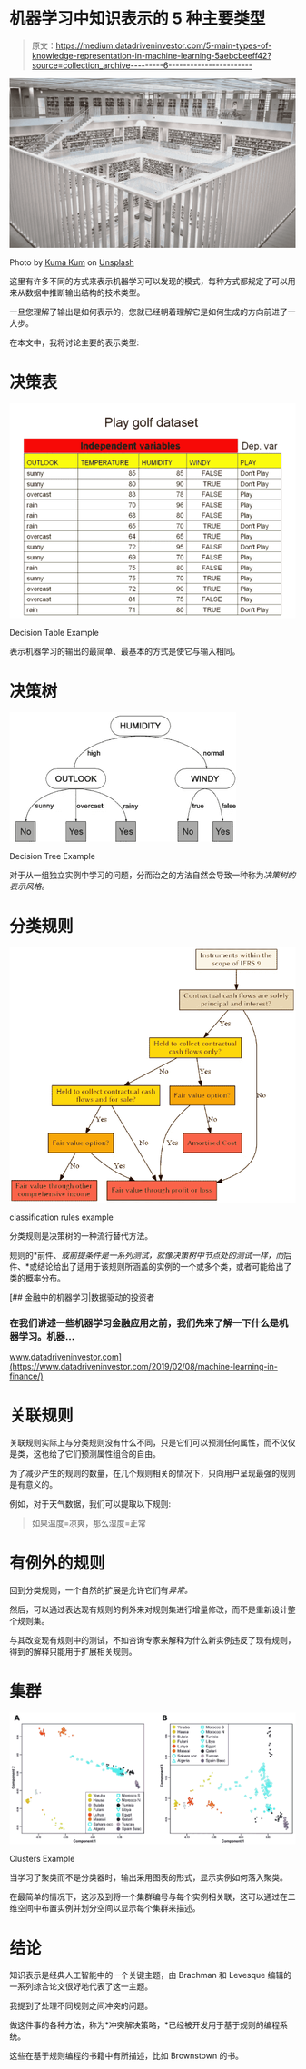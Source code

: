 # 机器学习中知识表示的 5 种主要类型

> 原文：<https://medium.datadriveninvestor.com/5-main-types-of-knowledge-representation-in-machine-learning-5aebcbeeff42?source=collection_archive---------6----------------------->

![](img/2c4bcba02eb77067152cbd18c84a2fd5.png)

Photo by [Kuma Kum](https://unsplash.com/@kumakum?utm_source=medium&utm_medium=referral) on [Unsplash](https://unsplash.com?utm_source=medium&utm_medium=referral)

这里有许多不同的方式来表示机器学习可以发现的模式，每种方式都规定了可以用来从数据中推断输出结构的技术类型。

一旦您理解了输出是如何表示的，您就已经朝着理解它是如何生成的方向前进了一大步。

在本文中，我将讨论主要的表示类型:

# **决策表**

![](img/5c04ee0e28f2a873f36775bd423120b6.png)

Decision Table Example

表示机器学习的输出的最简单、最基本的方式是使它与输入相同。

# **决策树**

![](img/35f2b92a91be6d8bca9d5ebea72d3cc7.png)

Decision Tree Example

对于从一组独立实例中学习的问题，分而治之的方法自然会导致一种称为*决策树的表示风格。*

# **分类规则**

![](img/cecb46fc7f1e07dbab12cd81f61734db.png)

classification rules example

分类规则是决策树的一种流行替代方法。

规则的*前件、*或前提条件是一系列测试，就像决策树中节点处的测试一样，而*后件、*或结论给出了适用于该规则所涵盖的实例的一个或多个类，或者可能给出了类的概率分布。

[](https://www.datadriveninvestor.com/2019/02/08/machine-learning-in-finance/) [## 金融中的机器学习|数据驱动的投资者

### 在我们讲述一些机器学习金融应用之前，我们先来了解一下什么是机器学习。机器…

www.datadriveninvestor.com](https://www.datadriveninvestor.com/2019/02/08/machine-learning-in-finance/) 

# **关联规则**

关联规则实际上与分类规则没有什么不同，只是它们可以预测任何属性，而不仅仅是类，这也给了它们预测属性组合的自由。

为了减少产生的规则的数量，在几个规则相关的情况下，只向用户呈现最强的规则是有意义的。

例如，对于天气数据，我们可以提取以下规则:

> 如果温度=凉爽，那么湿度=正常

# **有例外的规则**

回到分类规则，一个自然的扩展是允许它们有*异常。*

然后，可以通过表达现有规则的例外来对规则集进行增量修改，而不是重新设计整个规则集。

与其改变现有规则中的测试，不如咨询专家来解释为什么新实例违反了现有规则，得到的解释只能用于扩展相关规则。

# **集群**

![](img/5a5e5355e8bf15310c9c4857b9bb2291.png)

Clusters Example

当学习了聚类而不是分类器时，输出采用图表的形式，显示实例如何落入聚类。

在最简单的情况下，这涉及到将一个集群编号与每个实例相关联，这可以通过在二维空间中布置实例并划分空间以显示每个集群来描述。

# 结论

知识表示是经典人工智能中的一个关键主题，由 Brachman 和 Levesque 编辑的一系列综合论文很好地代表了这一主题。

我提到了处理不同规则之间冲突的问题。

做这件事的各种方法，称为*冲突解决策略，*已经被开发用于基于规则的编程系统。

这些在基于规则编程的书籍中有所描述，比如 Brownstown 的书。